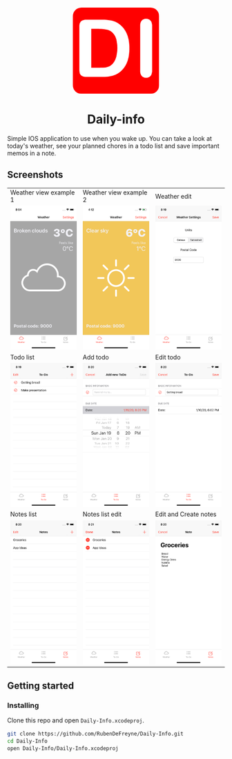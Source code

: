 <p align="center">
  <img src="./Screenshots/dailyinfo.png?raw=true" width="200px" style="border-radius:10%"/>
</p>

<h1 align="center">Daily-info</h1>

Simple IOS application to use when you wake up. You can take a look at today's weather, see your planned chores in a todo list and save important memos in a note.

## Screenshots

<table>
  <tr>
  </tr>
  <tr>
    <td>Weather view example 1</td>
    <td>Weather view example 2</td>
    <td>Weather edit</td>
  </tr>
  <tr>
    <td><img src="./Screenshots/weather-home.png?raw=true" width="256px"></td>
    <td><img src="./Screenshots/weather-home2.png?raw=true" width="256px"></td>
    <td><img src="./Screenshots/weather-edit.png?raw=true" width="256px"></td>
  </tr>
  <tr>
    <td>Todo list</td>
    <td>Add todo</td>
    <td>Edit todo</td>
  </tr>
  <tr>
    <td><img src="./Screenshots/todo-list.png?raw=true" width="256px"></td>
    <td><img src="./Screenshots/todo-create.png?raw=true" width="256px"></td>
    <td><img src="./Screenshots/todo-edit.png?raw=true" width="256px"></td>
  </tr>
  <tr>
    <td>Notes list</td>
    <td>Notes list edit</td>
    <td>Edit and Create notes</td>
  </tr>
  <tr>
    <td><img src="./Screenshots/notes-list.png?raw=true" width="256px"></td>
    <td><img src="./Screenshots/notes-list-edit.png?raw=true" width="256px"></td>
    <td><img src="./Screenshots/notes-edit.png?raw=true" width="256px"></td>
  </tr>
</table>

## Getting started

### Installing

Clone this repo and open `Daily-Info.xcodeproj`.

```zsh
git clone https://github.com/RubenDeFreyne/Daily-Info.git
cd Daily-Info
open Daily-Info/Daily-Info.xcodeproj
```
